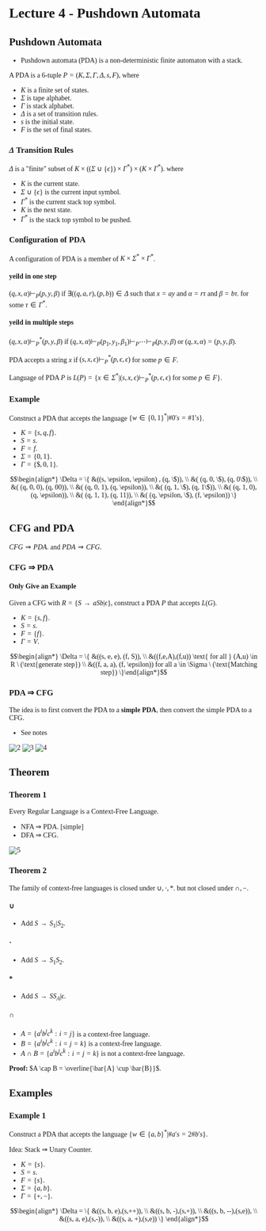 <font face = "Times New Roman">

# Lecture 4 - Pushdown Automata

## Pushdown Automata

* Pushdown automata (PDA) is a non-deterministic finite automaton with a stack.

A PDA is a 6-tuple $P = (K, \Sigma, \Gamma, \Delta, s, F)$, where 

* $K$ is a finite set of states.
* $\Sigma$ is tape alphabet.
* $\Gamma$ is stack alphabet.
* $\Delta$ is a set of transition rules.
* $s$ is the initial state.
* $F$ is the set of final states.

### $\Delta$ Transition Rules

$\Delta$ is a "finite" subset of $K \times ((\Sigma \cup \{\epsilon\}) \times \Gamma^*) \times (K \times \Gamma^*)$. where

* $K$ is the current state.
* $\Sigma \cup \{\epsilon\}$ is the current input symbol.
* $\Gamma^*$ is the current stack top symbol.
* $K$ is the next state.
* $\Gamma^*$ is the stack top symbol to be pushed.

### Configuration of PDA

A configuration of PDA is a member of $K \times \Sigma^* \times \Gamma^*$.

#### yeild in one step

$(q, x, \alpha) \vdash_P (p, y, \beta)$ if $\exists( (q, a, r), (p, b) ) \in \Delta$ such that $x = ay$ and $\alpha = r\tau$ and $\beta = b\tau$. for some $\tau \in \Gamma^*$.

#### yeild in multiple steps

$(q, x, \alpha) \vdash_P^* (p, y, \beta)$ if $(q, x, \alpha) \vdash_P (p_1, y_1, \beta_1) \vdash_P \cdots \vdash_P (p, y, \beta)$ or $(q, x, \alpha) = (p, y, \beta)$.

PDA accepts a string $x$ if $(s, x, \epsilon) \vdash_P^* (p, \epsilon, \epsilon)$ for some $p \in F$.

Language of PDA $P$ is $L(P) = \{x \in \Sigma^* | (s, x, \epsilon) \vdash_P^* (p, \epsilon, \epsilon) \text{ for some } p \in F\}$.

### Example

Construct a PDA that accepts the language $\{w \in \{0, 1\}^* | \#0's = \#1's\}$.

* $K = \{s,q,f\}$.
* $S = s$.
* $F = {f}$.
* $\Sigma = \{0, 1\}$.
* $\Gamma = \{ \$, 0, 1\}$.

$$\begin{align*} \Delta = \{ &((s, \epsilon, \epsilon) , (q, \$)), \\ &( (q, 0, \$), (q, 0\$)), \\ &( (q, 0, 0), (q, 00)), \\ &( (q, 0, 1), (q, \epsilon)), \\ &( (q, 1, \$), (q, 1\$)), \\ &( (q, 1, 0), (q, \epsilon)), \\ &( (q, 1, 1), (q, 11)), \\ &( (q, \epsilon, \$), (f, \epsilon)) \} \end{align*}$$

## CFG and PDA

$CFG \Rightarrow PDA$. and $PDA \Rightarrow CFG$.

### CFG $\Rightarrow$ PDA

#### Only Give an Example

Given a CFG with $R = \{S \rightarrow aSb | \epsilon\}$, construct a PDA $P$ that accepts $L(G)$.

* $K = \{s, f\}$.
* $S = s$.
* $F = \{f\}$.
* $\Gamma =V$.
  
$$\begin{align*} \Delta = \{ &((s, e, e), (f, S)), \\ &((f,e,A),(f,u)) \text{ for all } (A,u) \in R \  (\text{generate step}) \\ &((f, a, a), (f, \epsilon)) for all a \in \Sigma   \  (\text{Matching step}) \}\end{align*}$$

### PDA $\Rightarrow$ CFG

The idea is to first convert the PDA to a **simple PDA**, then convert the simple PDA to a CFG.

* See notes

![2](2.jpg)
![3](3.jpg)
![4](4.jpg)

## Theorem
### Theorem 1

Every Regular Language is a Context-Free Language.

* NFA $\Rightarrow$ PDA. [simple]
* DFA $\Rightarrow$ CFG. 

![5](5.jpg)

### Theorem 2
The family of context-free languages is closed under $\cup, \cdot, *$. but not closed under $\cap, -$.

#### $\cup$
* Add $S \rightarrow S_1 | S_2$.
  
#### $\cdot$
* Add $S \rightarrow S_1S_2$.

#### $*$
* Add $S \rightarrow SS_A | \epsilon$.

#### $\cap$

* $A = \{a^ib^jc^k:i = j\}$ is a context-free language.
* $B = \{a^ib^jc^k:i = j = k\}$ is a context-free language.
* $A \cap B = \{a^ib^jc^k:i = j = k\}$ is not a context-free language.

**Proof:**
$A \cap B = \overline{\bar{A} \cup \bar{B}}$.

## Examples
### Example 1

Construct a PDA that accepts the language $\{w \in \{a, b\}^* | \#a's = 2\#b's\}$.

Idea: Stack $\Rightarrow$ Unary Counter.

* $K = \{s\}$.
* $S = s$.
* $F = \{s\}$.
* $\Sigma = \{a, b\}$.
* $\Gamma = \{+,-\}$.

$$\begin{align*} \Delta = \{ &((s, b, e),(s,++)), \\ &((s, b, -),(s,+)), \\ &((s, b, --),(s,e)), \\ &((s, a, e),(s,-)), \\ &((s, a, +),(s,e)) \} \end{align*}$$


</font>